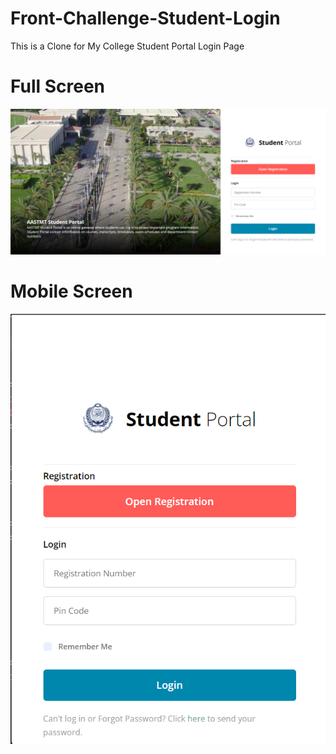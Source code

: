 # Front-Challenge-Student-Login
This is a Clone for My College Student Portal Login Page

# Full Screen 
![](fullScreen.png)

# Mobile Screen 
![](mobileScreen.png)
